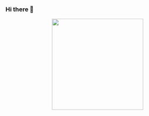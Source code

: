 ### Hi there 👋

<p align="center">
  <img width="250" src="https://media.giphy.com/media/jIgXf4hgbHCeKiXpvt/giphy.gif](https://tenor.com/view/joe-gif-21317604)https://tenor.com/view/joe-gif-21317604">
</p>
